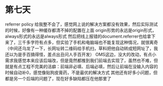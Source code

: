 # 第七天

referrer policy 给我整不会了，感觉网上说的解决方案都没有效果，然后实际测试的时候，好像有一种缓存都清不掉的配置在上面
origin形势的永远是origin形式，always形式的永远是always形式
然后把线上报错的document.referrer也给拿下来了，三千多字符有点多，但实验了手机和电脑端也不能复现这种情况，就很离奇（中间还乌龙了一下，长网址转二维码给手机扫，草料把他自动转成短网址了，我还以为是手百搞得怪，差点出丑问人手百开发）
OMS这边，没大的改动，有点小需求我感觉本来应该后端改，但是竟然都推到我们前端去实现了，虽然也不难，但就是有点工程不完美的洁癖：前端非必填、后端必填，然后让前端在没输入内容的时候自动补0，感觉像贴狗皮膏药，不是最优的解决方式
其他还有好多小问题，但都是另一个后端的问题了，现在好多缺陷都压在他那里了